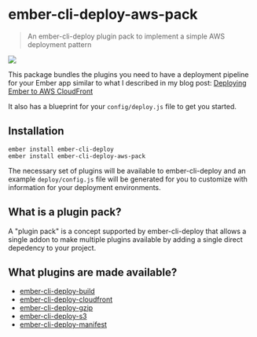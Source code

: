 # ember-cli-deploy-aws-pack

> An ember-cli-deploy plugin pack to implement a simple AWS deployment pattern

![](https://ember-cli-deploy.github.io/ember-cli-deploy-version-badges/plugins/ember-cli-deploy-aws-pack.svg)

This package bundles the plugins you need to have a deployment pipeline for your Ember app similar to what I described in my blog post: [Deploying Ember to AWS CloudFront](http://blog.testdouble.com/posts/2015-11-03-deploying-ember-to-aws-cloudfront-using-ember-cli-deploy.html)

It also has a blueprint for your `config/deploy.js` file to get you started.

## Installation

```
ember install ember-cli-deploy
ember install ember-cli-deploy-aws-pack
```

The necessary set of plugins will be available to ember-cli-deploy and an example `deploy/config.js` file will be generated for you to customize with information for your deployment environments.

## What is a plugin pack?

A "plugin pack" is a concept supported by ember-cli-deploy that allows a single addon to make multiple plugins available by adding a single direct depedency to your project.

## What plugins are made available?

* [ember-cli-deploy-build](https://github.com/ember-cli-deploy/ember-cli-deploy-build)
* [ember-cli-deploy-cloudfront](https://github.com/kpfefferle/ember-cli-deploy-cloudfront)
* [ember-cli-deploy-gzip](https://github.com/ember-cli-deploy/ember-cli-deploy-gzip)
* [ember-cli-deploy-s3](https://github.com/ember-cli-deploy/ember-cli-deploy-s3)
* [ember-cli-deploy-manifest](https://github.com/ember-cli-deploy/ember-cli-deploy-manifest)

